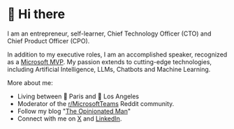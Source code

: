 # 👋 Hi there

I am an entrepreneur, self-learner, Chief Technology Officer (CTO) and Chief Product Officer (CPO).

In addition to my executive roles, I am an accomplished speaker, recognized as a [Microsoft MVP](https://mvp.microsoft.com/en-US/mvp/profile/ea610ff3-3c9a-e411-93f2-9cb65495d3c4). My passion extends to cutting-edge technologies, including Artificial Intelligence, LLMs, Chatbots and Machine Learning.

More about me:
- Living between 🥖 Paris and 🌴 Los Angeles
- Moderator of the [r/MicrosoftTeams](https://www.reddit.com/r/MicrosoftTeams/) Reddit community.
- Follow my blog "[The Opinionated Man](https://theopinionatedman.com/)"
- Connect with me on [X](https://x.com/guillaumemeyer) and [LinkedIn](https://www.linkedin.com/in/guillaumemeyer/).

